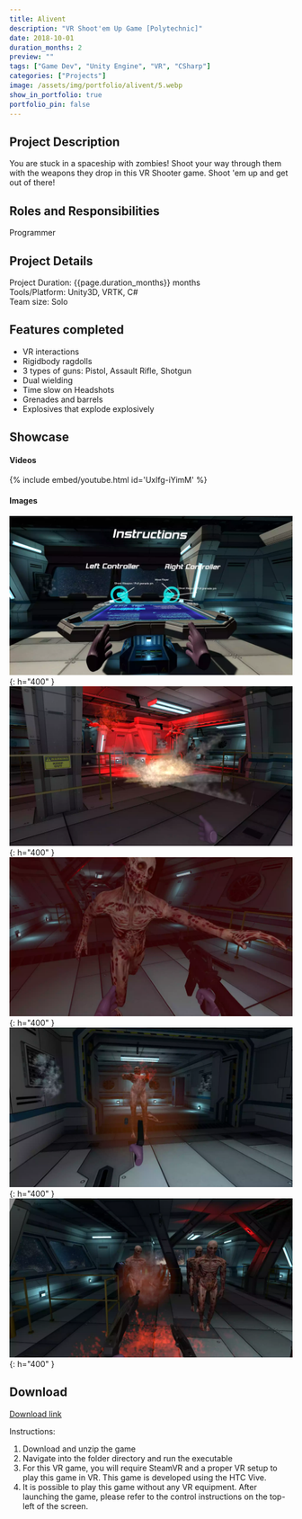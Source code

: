 ```yaml
---
title: Alivent 
description: "VR Shoot'em Up Game [Polytechnic]"
date: 2018-10-01
duration_months: 2
preview: ""
tags: ["Game Dev", "Unity Engine", "VR", "CSharp"]
categories: ["Projects"]
image: /assets/img/portfolio/alivent/5.webp
show_in_portfolio: true
portfolio_pin: false
---
```


## **Project Description**
You are stuck in a spaceship with zombies! Shoot your way through them with the weapons they drop in this VR Shooter game. Shoot 'em up and get out of there!

## **Roles and Responsibilities**
Programmer  

## **Project Details**
Project Duration: {{page.duration_months}} months  
Tools/Platform: Unity3D, VRTK, C#  
Team size: Solo  

## Features completed  
- VR interactions
- Rigidbody ragdolls
- 3 types of guns: Pistol, Assault Rifle, Shotgun
- Dual wielding
- Time slow on Headshots
- Grenades and barrels
- Explosives that explode explosively

## **Showcase**
#### Videos  
{% include embed/youtube.html id='Uxlfg-iYimM' %}  

#### Images  
![](/assets/img/portfolio/alivent/1.webp){: h="400" }  
![](/assets/img/portfolio/alivent/2.webp){: h="400" }  
![](/assets/img/portfolio/alivent/3.webp){: h="400" }  
![](/assets/img/portfolio/alivent/4.webp){: h="400" }  
![](/assets/img/portfolio/alivent/5.webp){: h="400" }  

## **Download**
[Download link](https://drive.google.com/file/d/1qckBAQbNTfKffDiMIMccx7iyBTUGSPac/view?usp=sharing)  

 Instructions:
 1. Download and unzip the game
 2. Navigate into the folder directory and run the executable
 3. For this VR game, you will require SteamVR and a proper VR setup to play this game in VR. This game is developed using the HTC Vive.
4. It is possible to play this game without any VR equipment. After launching the game, please refer to the control instructions on the top-left of the screen.

